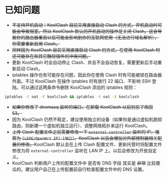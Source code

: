 # 已知问题

- ~~不支持开机启动：KoolClash 目前采用直接启动 Clash 的方式，开机启动时可能会导致阻塞。所以 KoolClash 默认的开机启动的操作是关闭 Clash。这会导致你的路由器重启以后可能会影响到你的互联网使用（无法进行域名解析），你需要重新启用 Clash。~~
- ~~同样因为 KoolClash 目前采用直接启动 Clash 的方式，在使用 KoolClash 时还可能存在和其它酷软插件的冲突问题。~~
- 更新 KoolClash 时会自动停止 Clash、并且不会自动恢复。需要更新后手动重新启动 Clash。
- iptables 操作也有可能存在问题，因此你在使用 Clash 时有可能被锁在路由器外面。不过 KoolClash 在操作 iptables 时有放行 22 端口、不影响 SSH 登陆。可以通过这两条命令删除 KoolClash 添加的 iptables 规则：

```bash
iptables -t nat -F koolclash && iptables -t nat -X koolclash
```

- ~~如果你修改了 dnsmasq 监听的端口，在卸载 KoolClash 以后别忘了改回 53。~~
- 因为 KoolClash 仍然不稳定，建议使用独立的设备（如果你是通过虚拟机跑软路由，则新建一个虚拟机独立运行）、调整网络拓扑来运行 KoolClash。
- ~~上传 Clash 配置文件之前需要修改一下 `external-controller` 监听的 IP，推荐为 `[LEDE/OpenWrt IP]:[端口]`。KoolClash 以后会增加对外部控制器相关配置的修改。~~KoolClash 默认会在上传 Clash 配置文件、更新托管时将配置文件修改为将 `external-controller` 监听在 LAN IP 上。以后会修改为开放自定义。
- KoolClash 判断用户上传的配置文件中 是否有 DNS 字段 其实是 ~~非常~~ 比较傻瓜的。建议用户自己在上传配置前自行检查配置文件中的 DNS 设置。
